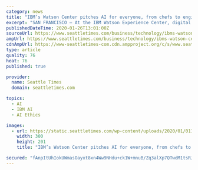 ```yaml
---
category: news
title: "IBM’s Watson Center pitches AI for everyone, from chefs to engineers"
excerpt: "SAN FRANCISCO — At the IBM Watson Experience Center, digital and physical worlds meet in a futuristic-looking lounge overlooking San Francisco’s Financial District. “Regardless of the industry you’re in, there’s likely an application for AI … even as a chef,” said IBM’s data and AI engagement lead Euniq Nebo, as he stood before ..."
publishedDateTime: 2020-01-26T13:01:00Z
sourceUrl: https://www.seattletimes.com/business/technology/ibms-watson-center-pitches-ai-for-everyone-from-chefs-to-engineers/
ampUrl: https://www.seattletimes.com/business/technology/ibms-watson-center-pitches-ai-for-everyone-from-chefs-to-engineers/?amp=1
cdnAmpUrl: https://www-seattletimes-com.cdn.ampproject.org/c/s/www.seattletimes.com/business/technology/ibms-watson-center-pitches-ai-for-everyone-from-chefs-to-engineers/?amp=1
type: article
quality: 76
heat: 76
published: true

provider:
  name: Seattle Times
  domain: seattletimes.com

topics:
  - AI
  - IBM AI
  - AI Ethics

images:
  - url: https://static.seattletimes.com/wp-content/uploads/2020/01/01182020_AIibm_182723-300x201.jpg
    width: 300
    height: 201
    title: "IBM’s Watson Center pitches AI for everyone, from chefs to engineers"

secured: "fAnpItUhIokUWmasOayxt8xn4Ww9NHdu+ck1W+mnuB/Zq3alXp7QTwdM1tsRJWjTrd6hDPZD++iqgTcMgUGaj3Ia5xZlXnx1zNXyu+9kVsvV6Q54miGULjvVQlTKR+sqhGRHGTCJgIXKzLD2JuicgpE4Qa/mHMlLOK3Nnk6l6ERYM+QBfwnZri6XuTO3BYkozm6mEs6XwSwy5gQIcxX+NvLuWFQNmWckO+p17WO+KUKor1p56JwxzjzQF77oxzU9sxeVkt4meHa1s8duzGrq8kOBHv+/P9gEFwg3GFKsyctHlTJmoFukAXcNKJ16An/8;RcFOQLC/rCzAgOcAEb/NLw=="
---
```


